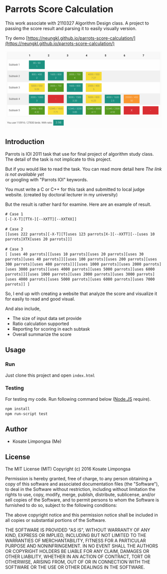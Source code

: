 Parrots Score Calculation
===

This work associate with 2110327 Algorithm Design class.
A project to passing the score result and parsing it to easily visually version.

Try demo [https://neungkl.github.io/parrots-score-calculation/](https://neungkl.github.io/parrots-score-calculation/)

<img src="preview.png" width="600">

## Introduction

Parrots is IOI 2011 task that use for final project of algorithm study class. The detail of the task is not implicate to this project.

But if you would like to read the task. You can read more detail here *The link is not available yet*<br>
or googling with "Parrots IOI" keywords.

You must write a C or C++ for this task and submitted to local judge website. (created by doctoral lecturer in my university)

But the result is rather hard for examine. Here are an example of result.

```
# Case 1
[-[-X-T][TTX-][--XXTT][--XXTXX]]

# Case 2
[[uses 222 parrots][-X-T][T[uses 123 parrots]X-][--XXTT][--[uses 10 parrots]XTX[uses 20 parrots]]]

# Case 3
[ [uses 40 parrots][[uses 10 parrots][uses 20 parrots][uses 30 parrots][uses 40 parrots]][[uses 100 parrots][uses 200 parrots][uses 300 parrots][uses 400 parrots]][[uses 1000 parrots][uses 2000 parrots][uses 3000 parrots][uses 4000 parrots][uses 5000 parrots][uses 6000 parrots]][[uses 1000 parrots][uses 2000 parrots][uses 3000 parrots][uses 4000 parrots][uses 5000 parrots][uses 6000 parrots][uses 7000 parrots]] ]
```

So, I end up with creating a website that analyze the score and visualize it for easily to read and good visual.

And also include,

- The size of input data set provide
- Ratio calculation supported
- Reporting for scoring in each subtask
- Overall summarize the score

## Usage

### Run

Just clone this project and open `index.html`

### Testing

For testing my code. Run following command below ([Node.JS](https://nodejs.org/en/) require).

```
npm install
npm run-script test
```

## Author

* Kosate Limpongsa (Me)

## License

The MIT License (MIT)
Copyright (c) 2016 Kosate Limpongsa

Permission is hereby granted, free of charge, to any person obtaining a copy of this software and associated documentation files (the "Software"), to deal in the Software without restriction, including without limitation the rights to use, copy, modify, merge, publish, distribute, sublicense, and/or sell copies of the Software, and to permit persons to whom the Software is furnished to do so, subject to the following conditions:

The above copyright notice and this permission notice shall be included in all copies or substantial portions of the Software.

THE SOFTWARE IS PROVIDED "AS IS", WITHOUT WARRANTY OF ANY KIND, EXPRESS OR IMPLIED, INCLUDING BUT NOT LIMITED TO THE WARRANTIES OF MERCHANTABILITY, FITNESS FOR A PARTICULAR PURPOSE AND NONINFRINGEMENT. IN NO EVENT SHALL THE AUTHORS OR COPYRIGHT HOLDERS BE LIABLE FOR ANY CLAIM, DAMAGES OR OTHER LIABILITY, WHETHER IN AN ACTION OF CONTRACT, TORT OR OTHERWISE, ARISING FROM, OUT OF OR IN CONNECTION WITH THE SOFTWARE OR THE USE OR OTHER DEALINGS IN THE SOFTWARE.
